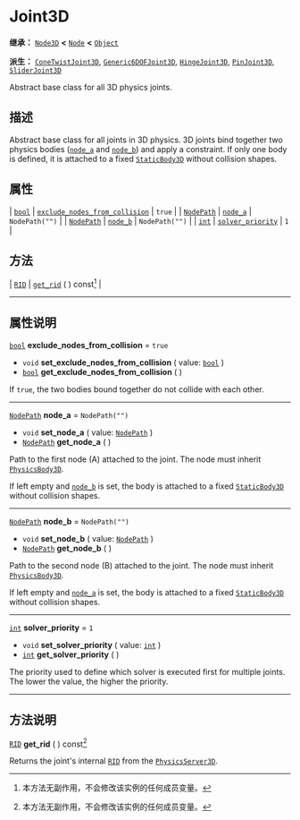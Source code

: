 <!-- ⚠ 请勿编辑本文件 ⚠ -->
<!-- 本文档使用脚本从 WeDot 引擎源码仓库生成。 -->
<!-- 生成脚本：https://github.com/WeDot-Engine/WeDot/tree/4.3/doc/tools/make_md.py； -->
<!-- 原文件：https://github.com/WeDot-Engine/WeDot/tree/4.3/doc/classes/Joint3D.xml。 -->

<div id="_class_joint3d"></div>

# Joint3D

**继承：** [`Node3D`](class_node3d.md) **<** [`Node`](class_node.md) **<** [`Object`](class_object.md)

**派生：** [`ConeTwistJoint3D`](class_conetwistjoint3d.md), [`Generic6DOFJoint3D`](class_generic6dofjoint3d.md), [`HingeJoint3D`](class_hingejoint3d.md), [`PinJoint3D`](class_pinjoint3d.md), [`SliderJoint3D`](class_sliderjoint3d.md)

Abstract base class for all 3D physics joints.

## 描述

Abstract base class for all joints in 3D physics. 3D joints bind together two physics bodies ([`node_a`](#class_joint3d_property_node_a) and [`node_b`](#class_joint3d_property_node_b)) and apply a constraint. If only one body is defined, it is attached to a fixed [`StaticBody3D`](class_staticbody3d.md) without collision shapes.

## 属性

| [`bool`](class_bool.md)         | [`exclude_nodes_from_collision`](#class_joint3d_property_exclude_nodes_from_collision) | ``true``         |
| [`NodePath`](class_nodepath.md) | [`node_a`](#class_joint3d_property_node_a)                                             | ``NodePath("")`` |
| [`NodePath`](class_nodepath.md) | [`node_b`](#class_joint3d_property_node_b)                                             | ``NodePath("")`` |
| [`int`](class_int.md)           | [`solver_priority`](#class_joint3d_property_solver_priority)                           | ``1``            |

## 方法

| [`RID`](class_rid.md) | [`get_rid`](#class_joint3d_method_get_rid) ( ) const[^const] |

<!-- rst-class:: classref-section-separator -->

---

## 属性说明

<div id="_class_joint3d_property_exclude_nodes_from_collision"></div>

[`bool`](class_bool.md) **exclude_nodes_from_collision** = ``true`` <div id="class_joint3d_property_exclude_nodes_from_collision"></div>

- `void` **set_exclude_nodes_from_collision** ( value: [`bool`](class_bool.md) )
- [`bool`](class_bool.md) **get_exclude_nodes_from_collision** ( )

If `true`, the two bodies bound together do not collide with each other.

<!-- rst-class:: classref-item-separator -->

---

<div id="_class_joint3d_property_node_a"></div>

[`NodePath`](class_nodepath.md) **node_a** = ``NodePath("")`` <div id="class_joint3d_property_node_a"></div>

- `void` **set_node_a** ( value: [`NodePath`](class_nodepath.md) )
- [`NodePath`](class_nodepath.md) **get_node_a** ( )

Path to the first node (A) attached to the joint. The node must inherit [`PhysicsBody3D`](class_physicsbody3d.md).

If left empty and [`node_b`](#class_joint3d_property_node_b) is set, the body is attached to a fixed [`StaticBody3D`](class_staticbody3d.md) without collision shapes.

<!-- rst-class:: classref-item-separator -->

---

<div id="_class_joint3d_property_node_b"></div>

[`NodePath`](class_nodepath.md) **node_b** = ``NodePath("")`` <div id="class_joint3d_property_node_b"></div>

- `void` **set_node_b** ( value: [`NodePath`](class_nodepath.md) )
- [`NodePath`](class_nodepath.md) **get_node_b** ( )

Path to the second node (B) attached to the joint. The node must inherit [`PhysicsBody3D`](class_physicsbody3d.md).

If left empty and [`node_a`](#class_joint3d_property_node_a) is set, the body is attached to a fixed [`StaticBody3D`](class_staticbody3d.md) without collision shapes.

<!-- rst-class:: classref-item-separator -->

---

<div id="_class_joint3d_property_solver_priority"></div>

[`int`](class_int.md) **solver_priority** = ``1`` <div id="class_joint3d_property_solver_priority"></div>

- `void` **set_solver_priority** ( value: [`int`](class_int.md) )
- [`int`](class_int.md) **get_solver_priority** ( )

The priority used to define which solver is executed first for multiple joints. The lower the value, the higher the priority.

<!-- rst-class:: classref-section-separator -->

---

## 方法说明

<div id="_class_joint3d_method_get_rid"></div>

[`RID`](class_rid.md) **get_rid** ( ) const[^const]<div id="class_joint3d_method_get_rid"></div>

Returns the joint's internal [`RID`](class_rid.md) from the [`PhysicsServer3D`](class_physicsserver3d.md).

[^virtual]: 本方法通常需要用户覆盖才能生效。
[^const]: 本方法无副作用，不会修改该实例的任何成员变量。
[^vararg]: 本方法除了能接受在此处描述的参数外，还能够继续接受任意数量的参数。
[^constructor]: 本方法用于构造某个类型。
[^static]: 调用本方法无需实例，可直接使用类名进行调用。
[^operator]: 本方法描述的是使用本类型作为左操作数的有效运算符。
[^bitfield]: 这个值是由下列位标志构成位掩码的整数。
[^void]: 无返回值。

